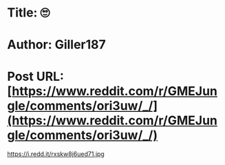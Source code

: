# Title: 🙄
# Author: Giller187
# Post URL: [https://www.reddit.com/r/GMEJungle/comments/ori3uw/_/](https://www.reddit.com/r/GMEJungle/comments/ori3uw/_/)


https://i.redd.it/rxskw8j6ued71.jpg